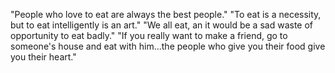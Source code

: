 "People who love to eat are always the best people." "To eat is a necessity, but to eat intelligently is an art." "We all eat, an it would be a sad waste of opportunity to eat badly." "If you really want to make a friend, go to someone's house and eat with him...the people who give you their food give you their heart."

